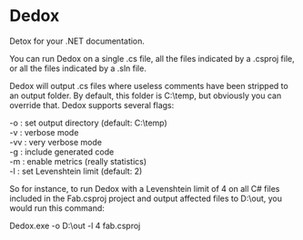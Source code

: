 Dedox
=====

Detox for your .NET documentation.

You can run Dedox on a single .cs file, all the files indicated by a .csproj file, or all the files indicated by a .sln file.

Dedox will output .cs files where useless comments have been stripped to an output folder. By default, this folder is C:\temp, but obviously you can override that. Dedox supports several flags:

 -o <output directory>: set output directory (default: C:\temp) <br/>
 -v : verbose mode <br/>
 -vv : very verbose mode <br/>
 -g : include generated code <br/>
 -m : enable metrics (really statistics) <br/>
 -l : set Levenshtein limit (default: 2) <br/>
 
So for instance, to run Dedox with a Levenshtein limit of 4 on all C# files included in the Fab.csproj project and output affected files to D:\out, you would run this command:

Dedox.exe -o D:\out -l 4 fab.csproj
